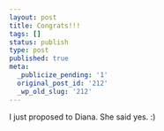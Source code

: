 ```yaml
---
layout: post
title: Congrats!!!
tags: []
status: publish
type: post
published: true
meta:
  _publicize_pending: '1'
  original_post_id: '212'
  _wp_old_slug: '212'
---
```

I just proposed to Diana.  She said yes.  :)
